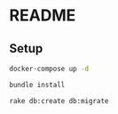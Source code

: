 # README

## Setup
``` bash
docker-compose up -d
```
``` bash
bundle install
```
``` bash
rake db:create db:migrate
```
